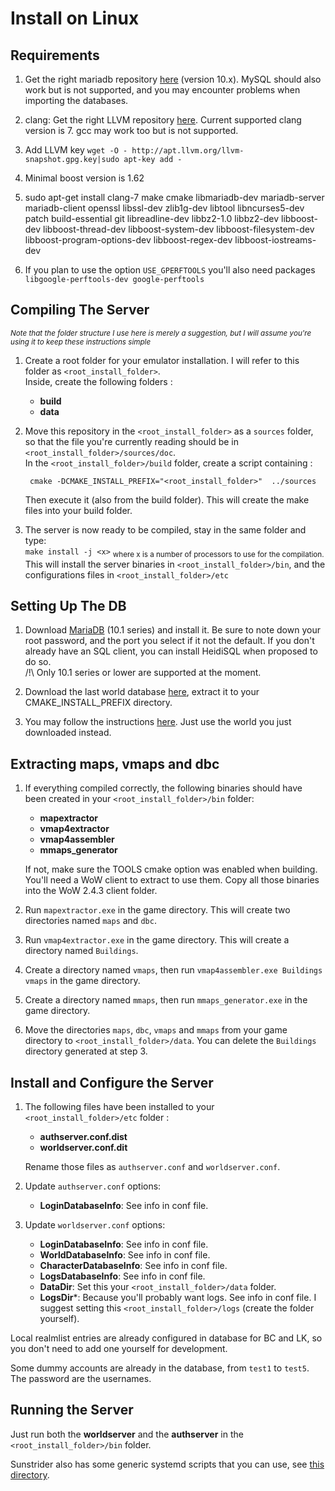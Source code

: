 # Install on Linux

<!----------------------------------------------------------------------------->
## Requirements

1. Get the right mariadb repository [here][mariadbrepository] (version 10.x). MySQL should also work but is not supported, and you may encounter problems when importing the databases.

2. clang: Get the right LLVM repository [here][llvmrepository]. Current supported clang version is 7. gcc may work too but is not supported.

3. Add LLVM key `wget -O - http://apt.llvm.org/llvm-snapshot.gpg.key|sudo apt-key add -`

4. Minimal boost version is 1.62

5. sudo apt-get install clang-7 make cmake libmariadb-dev mariadb-server mariadb-client openssl libssl-dev zlib1g-dev libtool libncurses5-dev patch build-essential git libreadline-dev libbz2-1.0 libbz2-dev libboost-dev libboost-thread-dev libboost-system-dev libboost-filesystem-dev libboost-program-options-dev libboost-regex-dev libboost-iostreams-dev 

6. If you plan to use the option `USE_GPERFTOOLS` you'll also need packages `libgoogle-perftools-dev google-perftools`

[mariadbrepository]:
https://downloads.mariadb.org/mariadb/repositories/
[llvmrepository]:
http://apt.llvm.org/

<!----------------------------------------------------------------------------->
## Compiling The Server

<sub>*Note that the folder structure I use here is merely a suggestion, but I will assume you're using it to keep these instructions simple*</sub>

1. Create a root folder for your emulator installation. I will refer to this folder as `<root_install_folder>`.  
Inside, create the following folders :  
	- **build**  
	- **data** 
	
2. Move this repository in the `<root_install_folder>` as a `sources` folder, so that the file you're currently reading should be in ` <root_install_folder>/sources/doc`.  
	In the `<root_install_folder>/build` folder, create a script containing :  

		cmake -DCMAKE_INSTALL_PREFIX="<root_install_folder>"  ../sources

	Then execute it (also from the build folder). This will create the make files into your build folder.  

3. The server is now ready to be compiled, stay in the same folder and type:  
`make install -j <x>`   <sub>where x is a number of processors to use for the compilation.</sub>   
	This will install the server binaries in `<root_install_folder>/bin`, and the configurations files in `<root_install_folder>/etc`

<!----------------------------------------------------------------------------->
## Setting Up The DB

1. Download [MariaDB][maria_db] (10.1 series) and install it. Be sure to note
   down your root password, and the port you select if it not the default. If
   you don't already have an SQL client, you can install HeidiSQL when proposed
   to do so.  
   /!\ Only 10.1 series or lower are supported at the moment.

2. Download the last world database [here][world_db], extract it to your CMAKE_INSTALL_PREFIX directory. 

3. You may follow the instructions [here][trinity_db_instructions]. Just use the world you just downloaded instead.

[maria_db]:
https://downloads.mariadb.org/

[world_db]:
https://github.com/ValorenWoW/sunstrider-core/releases

[my_ini]:
http://www.avajava.com/tutorials/lessons/how-do-i-log-on-to-mysql-automatically.html

[trinity_db_instructions]:
https://trinitycore.atlassian.net/wiki/spaces/tc/pages/2130092/Databases+Installation

<!----------------------------------------------------------------------------->
## Extracting maps, vmaps and dbc

1. If everything compiled correctly, the following binaries should have been created in your `<root_install_folder>/bin` folder:  

	- **mapextractor**
	- **vmap4extractor**
	- **vmap4assembler**
	- **mmaps_generator**
	
	If not, make sure the TOOLS cmake option was enabled when building.  
	You'll need a WoW client to extract to use them. Copy all those binaries into the WoW 2.4.3 client folder.
2. Run `mapextractor.exe` in the game directory. This will create two directories
  named `maps` and `dbc`.

3. Run `vmap4extractor.exe` in the game directory. This will create a directory
  named `Buildings`.

4. Create a directory named `vmaps`, then run `vmap4assembler.exe Buildings
  vmaps` in the game directory.

5. Create a directory named `mmaps`, then run `mmaps_generator.exe` in the game
  directory.

6. Move the directories `maps`, `dbc`, `vmaps` and `mmaps` from your game
  directory to `<root_install_folder>/data`. You can delete the `Buildings` directory generated at step 3.

[githubdata]:
https://github.com/ValorenWoW/sunstrider-core/releases

<!----------------------------------------------------------------------------->

## Install and Configure the Server

1. The following files have been installed to your `<root_install_folder>/etc` folder :
	- **authserver.conf.dist**
	- **worldserver.conf.dit**
	
	Rename those files as `authserver.conf` and `worldserver.conf`.
2. Update `authserver.conf` options:  
	- **LoginDatabaseInfo**: See info in conf file.
3. Update `worldserver.conf` options:  
	- **LoginDatabaseInfo**: See info in conf file.
	- **WorldDatabaseInfo**: See info in conf file.
	- **CharacterDatabaseInfo**: See info in conf file.
	- **LogsDatabaseInfo**: See info in conf file.
	- **DataDir**: Set this your `<root_install_folder>/data` folder.
	- **LogsDir***: Because you'll probably want logs. See info in conf file. I suggest setting this `<root_install_folder>/logs` (create the folder yourself).

Local realmlist entries are already configured in database for BC and LK, so you don't need
to add one yourself for development. 

Some dummy accounts are already in the database, from `test1` to `test5`. The
password are the usernames.

<!----------------------------------------------------------------------------->
## Running the Server

Just run both the **worldserver** and the **authserver** in the `<root_install_folder>/bin` folder.  

Sunstrider also has some generic systemd scripts that you can use, see [this directory][restarterscripts].

[restarterscripts]:
https://github.com/ValorenWoW/sunstrider-core/tree/master/contrib/sunstrider
